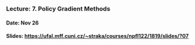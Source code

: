 ### Lecture: 7. Policy Gradient Methods
#### Date: Nov 26
#### Slides: https://ufal.mff.cuni.cz/~straka/courses/npfl122/1819/slides/?07
